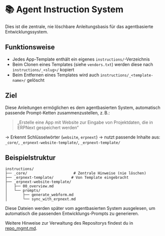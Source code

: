 # 📚 Agent Instruction System

Dies ist die zentrale, nie löschbare Anleitungsbasis für das agentbasierte Entwicklungssystem.

## Funktionsweise

- Jedes App-Template enthält ein eigenes `instructions/`-Verzeichnis
- Beim Clonen eines Templates (siehe `vendors.txt`) werden diese nach `instructions/_<slug>/` kopiert
- Beim Entfernen eines Templates wird auch `instructions/_<template-name>/` gelöscht

## Ziel

Diese Anleitungen ermöglichen es dem agentbasierten System, automatisch passende Prompt-Ketten zusammenzustellen, z. B.:

> „Erstelle eine App mit Website zur Eingabe von Projektdaten, die in ERPNext gespeichert werden“

→ Erkennt Schlüsselwörter (`website`, `erpnext`)
→ nutzt passende Inhalte aus:
`_core/`, `_erpnext-website-template/`, `_erpnext-template/`

## Beispielstruktur

```
instructions/
├── _core/                     # Zentrale Hinweise (nie löschen)
├── _erpnext-template/        # Von Template eingebracht
├── _erpnext-website-template/
│   ├── 00_overview.md
│   └── prompts/
│       ├── generate_webform.md
│       └── sync_with_erpnext.md
```

Diese Dateien werden später vom agentbasierten System ausgelesen, um automatisch die passenden Entwicklungs-Prompts zu generieren.

Weitere Hinweise zur Verwaltung des Repositorys findest du in [repo_mgmt.md](repo_mgmt.md).
